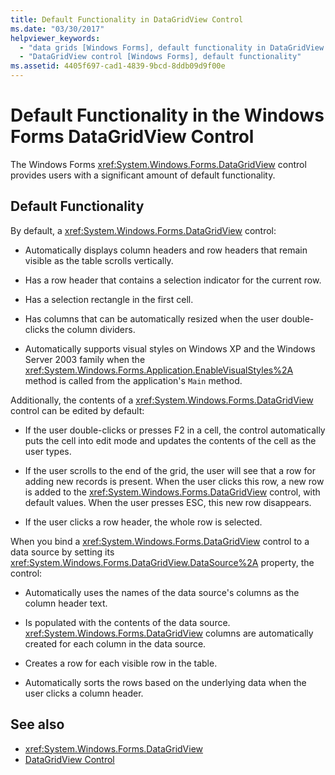 ```yaml
---
title: Default Functionality in DataGridView Control
ms.date: "03/30/2017"
helpviewer_keywords: 
  - "data grids [Windows Forms], default functionality in DataGridView control"
  - "DataGridView control [Windows Forms], default functionality"
ms.assetid: 4405f697-cad1-4839-9bcd-8ddb09d9f00e
---
```

# Default Functionality in the Windows Forms DataGridView Control
The Windows Forms <xref:System.Windows.Forms.DataGridView> control provides users with a significant amount of default functionality.  
  
## Default Functionality  
 By default, a <xref:System.Windows.Forms.DataGridView> control:  
  
- Automatically displays column headers and row headers that remain visible as the table scrolls vertically.  
  
- Has a row header that contains a selection indicator for the current row.  
  
- Has a selection rectangle in the first cell.  
  
- Has columns that can be automatically resized when the user double-clicks the column dividers.  
  
- Automatically supports visual styles on Windows XP and the Windows Server 2003 family when the <xref:System.Windows.Forms.Application.EnableVisualStyles%2A> method is called from the application's `Main` method.  
  
 Additionally, the contents of a <xref:System.Windows.Forms.DataGridView> control can be edited by default:  
  
- If the user double-clicks or presses F2 in a cell, the control automatically puts the cell into edit mode and updates the contents of the cell as the user types.  
  
- If the user scrolls to the end of the grid, the user will see that a row for adding new records is present. When the user clicks this row, a new row is added to the <xref:System.Windows.Forms.DataGridView> control, with default values. When the user presses ESC, this new row disappears.  
  
- If the user clicks a row header, the whole row is selected.  
  
 When you bind a <xref:System.Windows.Forms.DataGridView> control to a data source by setting its <xref:System.Windows.Forms.DataGridView.DataSource%2A> property, the control:  
  
- Automatically uses the names of the data source's columns as the column header text.  
  
- Is populated with the contents of the data source. <xref:System.Windows.Forms.DataGridView> columns are automatically created for each column in the data source.  
  
- Creates a row for each visible row in the table.  
  
- Automatically sorts the rows based on the underlying data when the user clicks a column header.  
  
## See also

- <xref:System.Windows.Forms.DataGridView>
- [DataGridView Control](datagridview-control-windows-forms.md)
